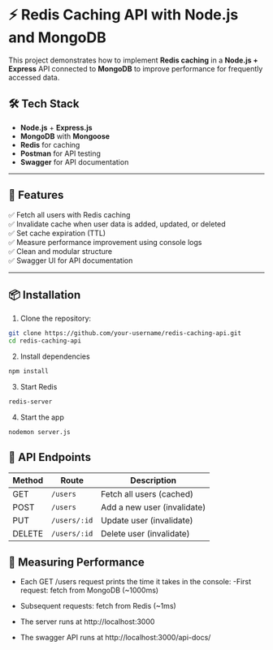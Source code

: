 # ⚡ Redis Caching API with Node.js and MongoDB

This project demonstrates how to implement **Redis caching** in a **Node.js + Express** API connected to **MongoDB** to improve performance for frequently accessed data. 

## 🛠 Tech Stack

- **Node.js** + **Express.js**
- **MongoDB** with **Mongoose**
- **Redis** for caching
- **Postman**  for API testing
-  **Swagger** for API documentation

---

## 🚀 Features

✅ Fetch all users with Redis caching  
✅ Invalidate cache when user data is added, updated, or deleted  
✅ Set cache expiration (TTL)  
✅ Measure performance improvement using console logs  
✅ Clean and modular structure  
✅ Swagger UI for API documentation  

---

## 📦 Installation

1. Clone the repository:
```bash
git clone https://github.com/your-username/redis-caching-api.git
cd redis-caching-api
 ```

 2. Install dependencies
```bash
npm install
```

 3. Start Redis
```bash
redis-server
```

 4. Start the app
```bash
nodemon server.js
```

## 📂 API Endpoints

| Method | Route        | Description                 |
| ------ | ------------ | --------------------------- |
| GET    | `/users`     | Fetch all users (cached)    |
| POST   | `/users`     | Add a new user (invalidate) |
| PUT    | `/users/:id` | Update user (invalidate)    |
| DELETE | `/users/:id` | Delete user (invalidate)    |

## 🧪 Measuring Performance
- Each GET /users request prints the time it takes in the console:
-First request: fetch from MongoDB (~1000ms)
- Subsequent requests: fetch from Redis (~1ms)



- The server runs at http://localhost:3000
- The swagger API runs at http://localhost:3000/api-docs/
